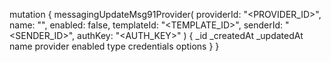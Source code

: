 mutation {
    messagingUpdateMsg91Provider(
        providerId: "<PROVIDER_ID>",
        name: "<NAME>",
        enabled: false,
        templateId: "<TEMPLATE_ID>",
        senderId: "<SENDER_ID>",
        authKey: "<AUTH_KEY>"
    ) {
        _id
        _createdAt
        _updatedAt
        name
        provider
        enabled
        type
        credentials
        options
    }
}

